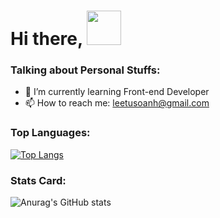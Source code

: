 ### <h1>Hi there, <img src="https://github.com/mitul3737/mitul3737/raw/main/Wave.gif" height="55px" width="55px" style="max-width:100%;"></h1> 

<!--
**whiwf/whiwf** is a ✨ _special_ ✨ repository because its `README.md` (this file) appears on your GitHub profile.

Here are some ideas to get you started:

- 🔭 I’m currently working on ...
- 👯 I’m looking to collaborate on ...
- 🤔 I’m looking for help with ...
- 💬 Ask me about ...
- 📫 How to reach me: ...
- 😄 Pronouns: ...
- ⚡ Fun fact: ...
-->

### Talking about Personal Stuffs:
- 🌱 I’m currently learning Front-end Developer
- 📫 How to reach me: leetusoanh@gmail.com

### Top Languages:
[![Top Langs](https://github-readme-stats.vercel.app/api/top-langs/?username=whiwf&layout=compact&hide=css)](https://github.com/anuraghazra/github-readme-stats)

### Stats Card:
![Anurag's GitHub stats](https://github-readme-stats.vercel.app/api?username=whiwf&show_icons=true&theme=tokyonight)
